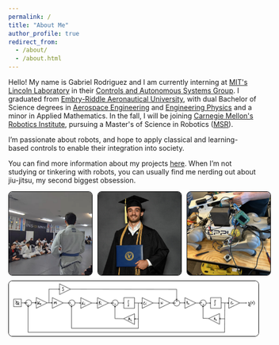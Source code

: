 ```yaml
---
permalink: /
title: "About Me"
author_profile: true
redirect_from: 
  - /about/
  - /about.html
---
```


Hello! My name is Gabriel Rodriguez and I am currently interning at [MIT's Lincoln Laboratory](https://www.ll.mit.edu/) in their [Controls and Autonomous Systems Group](https://www.ll.mit.edu/r-d/engineering/control-and-autonomous-systems-engineering). I graduated from [Embry-Riddle Aeronautical University](https://erau.edu/), with dual Bachelor of Science degrees in [Aerospace Engineering](https://daytonabeach.erau.edu/college-engineering/aerospace) and [Engineering Physics](https://daytonabeach.erau.edu/college-arts-sciences/physical-sciences) and a minor in Applied Mathematics. In the fall, I will be joining [Carnegie Mellon's Robotics Institute](https://www.ri.cmu.edu/), pursuing a Master's of Science in Robotics ([MSR](https://www.ri.cmu.edu/education/academic-programs/master-of-science-robotics/)).  

I’m passionate about robots, and hope to apply classical and learning-based controls to enable their integration into society. 

You can find more information about my projects [here](https://gabearod2.github.io/projects/). When I’m not studying or tinkering with robots, you can usually find me nerding out about jiu-jitsu, my second biggest obsession. 

<div style="display: flex; justify-content: space-between; gap: 10px; width: 100%; box-sizing: border-box;">
  <img src="images/blue_belt.jpg" alt="Blue Belt" style="width: 33.33%; height: auto; border-radius: 8px; object-fit: cover; border: 1px solid black;">
  <img src="images/grad.jpg" alt="Graduation" style="width: 33.33%; height: auto; border-radius: 8px; object-fit: cover; border: 1px solid black;">
  <img src="images/amigo_surgery.jpg" alt="AMIGO Surgery" style="width: 33.33%; height: auto; border-radius: 8px; object-fit: cover; border: 1px solid black;">
</div>

<div style="display: flex; gap: 10px; width: 100%; box-sizing: border-box; margin-top: 10px;">
  <img src="images/quad_control.jpg" alt="Cascaded Control" style="width: 100%; height: auto; border-radius: 8px; object-fit: cover; border: 1px solid black;">
</div>


